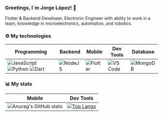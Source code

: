 ### Greetings, I´m Jorge López! 👋

<!--
**xM4573Rx/xM4573Rx** is a ✨ _special_ ✨ repository because its `README.md` (this file) appears on your GitHub profile.

-->

Flutter & Backend Developer, Electronic Engineer with ability to work in a team, knowledge in microelectronics, automation, and robotics.

### ⚙️ My technologies
| Programming            | Backend                      | Mobile                  | Dev Tools                 | Database
| ----------------- | ---------------------------------- | ----------------- | --------------- | ------------ |
| ![JavaScript](https://img.shields.io/badge/javascript-%23323330.svg?style=for-the-badge&logo=javascript&logoColor=%23F7DF1E) ![Python](https://img.shields.io/badge/python-3670A0?style=for-the-badge&logo=python&logoColor=ffdd54) ![Dart](https://img.shields.io/badge/dart-%230175C2.svg?style=for-the-badge&logo=dart&logoColor=white) | ![NodeJS](https://img.shields.io/badge/node.js-6DA55F?style=for-the-badge&logo=node.js&logoColor=white) | ![Flutter](https://img.shields.io/badge/Flutter-%2302569B.svg?style=for-the-badge&logo=Flutter&logoColor=white) | ![VS Code](https://img.shields.io/badge/VSCode-0078D4?style=for-the-badge&logo=visual%20studio%20code&logoColor=white) | ![MongoDB](https://img.shields.io/badge/MongoDB-%234ea94b.svg?style=for-the-badge&logo=mongodb&logoColor=white) |

### 📊 My stats
| Mobile | Dev Tools |
| --- | --- |
| ![Anurag's GitHub stats](https://github-readme-stats.vercel.app/api?username=jorgeandlopez&show_icons=true&theme=dark) | [![Top Langs](https://github-readme-stats.vercel.app/api/top-langs/?username=jorgeandlopez&layout=compact&theme=dark)](https://github.com/anuraghazra/github-readme-stats) |

